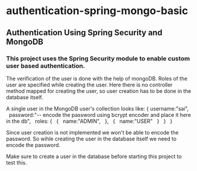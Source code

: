 # authentication-spring-mongo-basic

## Authentication Using Spring Security and MongoDB

### This project uses the Spring Security module to enable custom user based authentication.
The verification of the user is done with the help of mongoDB.
Roles of the user are specified while creating the user.
Here there is no controller method mapped for creating the user, so user creation has to be done in the database itself.

A single user in the MongoDB user's collection looks like:
{
	username:"sai", &nbsp;
	password:"-- encode the password using bcrypt encoder and place it here in the db", &nbsp;
	roles: {  &nbsp;
			{ &nbsp;
		name:"ADMIN", &nbsp;
			}, &nbsp;
			{ &nbsp;
		name:"USER"	 &nbsp;
	} &nbsp;
	} &nbsp;
} &nbsp;

Since user creation is not implemented we won't be able to encode the password. So wihle creating the user in the database itself we need to encode the password.

Make sure to create a user in the database before starting this project to test this.

